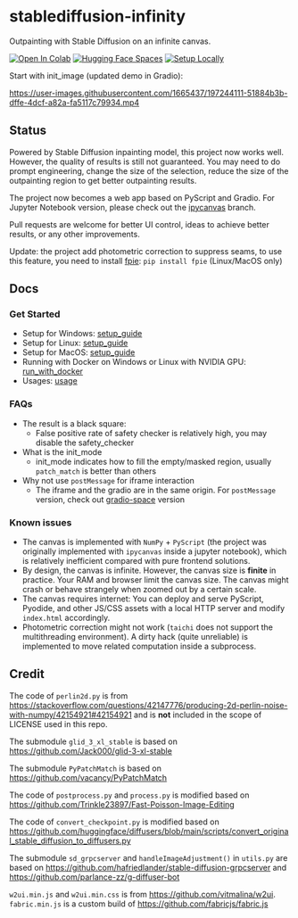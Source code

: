 # stablediffusion-infinity

Outpainting with Stable Diffusion on an infinite canvas.

[![Open In Colab](https://colab.research.google.com/assets/colab-badge.svg)](https://colab.research.google.com/github/lkwq007/stablediffusion-infinity/blob/master/stablediffusion_infinity_colab.ipynb)
[![Hugging Face Spaces](https://img.shields.io/badge/%F0%9F%A4%97%20Hugging%20Face-Spaces-blue)](https://huggingface.co/spaces/lnyan/stablediffusion-infinity)
[![Setup Locally](https://img.shields.io/badge/%F0%9F%96%A5%EF%B8%8F%20Setup-Locally-blue)](https://github.com/lkwq007/stablediffusion-infinity/blob/master/docs/setup_guide.md)

Start with init_image (updated demo in Gradio):

https://user-images.githubusercontent.com/1665437/197244111-51884b3b-dffe-4dcf-a82a-fa5117c79934.mp4

## Status

Powered by Stable Diffusion inpainting model, this project now works well. However, the quality of results is still not guaranteed.
You may need to do prompt engineering, change the size of the selection, reduce the size of the outpainting region to get better outpainting results. 

The project now becomes a web app based on PyScript and Gradio. For Jupyter Notebook version, please check out the [ipycanvas](https://github.com/lkwq007/stablediffusion-infinity/tree/ipycanvas) branch. 

Pull requests are welcome for better UI control, ideas to achieve better results, or any other improvements.

Update: the project add photometric correction to suppress seams, to use this feature, you need to install [fpie](https://github.com/Trinkle23897/Fast-Poisson-Image-Editing): `pip install fpie` (Linux/MacOS only)

## Docs

### Get Started

- Setup for Windows: [setup_guide](./docs/setup_guide.md#windows)
- Setup for Linux: [setup_guide](./docs/setup_guide.md#linux)
- Setup for MacOS: [setup_guide](./docs/setup_guide.md#macos)
- Running with Docker on Windows or Linux with NVIDIA GPU: [run_with_docker](./docs/run_with_docker.md)
- Usages: [usage](./docs/usage.md)

### FAQs

- The result is a black square: 
  - False positive rate of safety checker is relatively high, you may disable the safety_checker
- What is the init_mode
  - init_mode indicates how to fill the empty/masked region, usually `patch_match` is better than others
- Why not use `postMessage` for iframe interaction
  - The iframe and the gradio are in the same origin. For `postMessage` version, check out [gradio-space](https://github.com/lkwq007/stablediffusion-infinity/tree/gradio-space) version

### Known issues

- The canvas is implemented with `NumPy` + `PyScript` (the project was originally implemented with `ipycanvas` inside a jupyter notebook), which is relatively inefficient compared with pure frontend solutions. 
- By design, the canvas is infinite. However, the canvas size is **finite** in practice. Your RAM and browser limit the canvas size. The canvas might crash or behave strangely when zoomed out by a certain scale. 
- The canvas requires internet: You can deploy and serve PyScript, Pyodide, and other JS/CSS assets with a local HTTP server and modify `index.html` accordingly. 
- Photometric correction might not work (`taichi` does not support the multithreading environment). A dirty hack (quite unreliable) is implemented to move related computation inside a subprocess. 

## Credit

The code of `perlin2d.py` is from https://stackoverflow.com/questions/42147776/producing-2d-perlin-noise-with-numpy/42154921#42154921 and is **not** included in the scope of LICENSE used in this repo.

The submodule `glid_3_xl_stable` is based on https://github.com/Jack000/glid-3-xl-stable 

The submodule `PyPatchMatch` is based on https://github.com/vacancy/PyPatchMatch

The code of `postprocess.py` and `process.py` is modified based on https://github.com/Trinkle23897/Fast-Poisson-Image-Editing

The code of `convert_checkpoint.py` is modified based on https://github.com/huggingface/diffusers/blob/main/scripts/convert_original_stable_diffusion_to_diffusers.py

The submodule `sd_grpcserver` and `handleImageAdjustment()` in `utils.py` are based on https://github.com/hafriedlander/stable-diffusion-grpcserver and https://github.com/parlance-zz/g-diffuser-bot

`w2ui.min.js` and `w2ui.min.css` is from https://github.com/vitmalina/w2ui. `fabric.min.js` is a custom build of https://github.com/fabricjs/fabric.js
